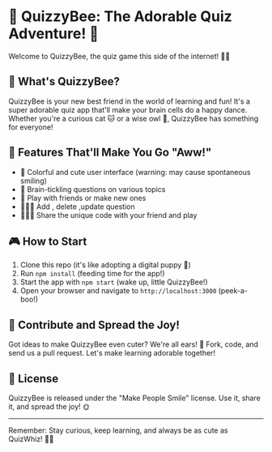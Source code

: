 


# 🎉 QuizzyBee: The Adorable Quiz Adventure! 🦉

Welcome to QuizzyBee, the quiz game this side of the internet! 🌈✨

## 🌟 What's QuizzyBee?

QuizzyBee is your new best friend in the world of learning and fun! It's a super adorable quiz app that'll make your brain cells do a happy dance. Whether you're a curious cat 🐱 or a wise owl 🦉, QuizzyBee has something for everyone!

## 🚀 Features That'll Make You Go "Aww!"

- 🎨 Colorful and cute user interface (warning: may cause spontaneous smiling)
- 🧠 Brain-tickling questions on various topics
- 👯 Play with friends or make new ones
- 🙋🏻‍♀️  Add , delete ,update question
- 👩🏻‍💻  Share the unique code with your friend and play 

## 🎮 How to Start 

1. Clone this repo (it's like adopting a digital puppy 🐶)
2. Run `npm install` (feeding time for the app!)
3. Start the app with `npm start` (wake up, little QuizzyBee!)
4. Open your browser and navigate to `http://localhost:3000` (peek-a-boo!)



## 🤗 Contribute and Spread the Joy!

Got ideas to make QuizzyBee even cuter? We're all ears! 🐰
Fork, code, and send us a pull request. Let's make learning adorable together!

## 📜 License

QuizzyBee is released under the "Make People Smile" license. Use it, share it, and spread the joy! 🌞

---

Remember: Stay curious, keep learning, and always be as cute as QuizWhiz! 🌈🦄
```

